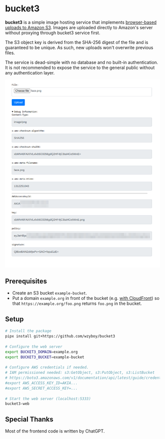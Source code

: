 # bucket3

**bucket3** is a simple image hosting service that implements [browser-based uploads to Amazon S3](https://docs.aws.amazon.com/AmazonS3/latest/API/sigv4-UsingHTTPPOST.html). Images are uploaded directly to Amazon's server without proxying through bucket3 service first.

The S3 object key is derived from the SHA-256 digest of the file and is guaranteed to be unique. As such, new uploads won't overwrite previous files.

The service is dead-simple with no database and no built-in authentication. It is not recommended to expose the service to the general public without any authentication layer.

![screenshot](screenshot.png)

## Prerequisites

- Create an S3 bucket `example-bucket`.
- Put a domain `example.org` in front of the bucket (e.g. [with CloudFront](https://repost.aws/knowledge-center/cloudfront-serve-static-website)) so that `https://example.org/foo.png` returns `foo.png` in the bucket.

## Setup

```bash
# Install the package
pipx install git+https://github.com/wzyboy/bucket3

# Configure the web server
export BUCKET3_DOMAIN=example.org
export BUCKET3_BUCKET=example-bucket

# Configure AWS credentials if needed.
# IAM permissioned needed: s3:GetObject, s3:PutObject, s3:ListBucket
# https://boto3.amazonaws.com/v1/documentation/api/latest/guide/credentials.html
#export AWS_ACCESS_KEY_ID=AKIA...
#export AWS_SECRET_ACCESS_KEY=...

# Start the web server (localhost:5333)
bucket3-web
```

## Special Thanks

Most of the frontend code is written by ChatGPT.
